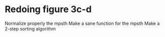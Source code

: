 # Redoing figure 3c-d

Normalize properly the mpsth
Make a sane function for the mpsth
Make a 2-step sorting algorithm

